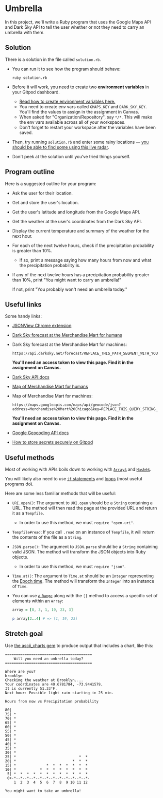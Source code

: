 # Umbrella

In this project, we'll write a Ruby program that uses the Google Maps API and Dark Sky API to tell the user whether or not they need to carry an umbrella with them.

## Solution

There is a solution in the file called `solution.rb`.

- You can run it to see how the program should behave:

    ```
    ruby solution.rb
    ```
- Before it will work, you need to create two **environment variables** in your Gitpod dashboard.
    - [Read how to create environment variables here.](https://chapters.firstdraft.com/chapters/792)
    - You need to create env vars called `GMAPS_KEY` and `DARK_SKY_KEY`. You'll find the values to assign in the assignment in Canvas.
    - When asked for "Organization/Repository", say `*/*`. This will make the env vars available across all of your workspaces.
    - Don't forget to restart your workspace after the variables have been saved.
- Then, try running `solution.rb` and enter some rainy locations — [you should be able to find some using this live radar](https://www.rainviewer.com/weather-radar-map-live.html).
- Don't peek at the solution until you've tried things yourself.

## Program outline

Here is a suggested outline for your program:

- Ask the user for their location.
- Get and store the user's location.
- Get the user's latitude and longitude from the Google Maps API.
- Get the weather at the user's coordinates from the Dark Sky API.
- Display the current temperature and summary of the weather for the next hour.
- For each of the next twelve hours, check if the precipitation probability is greater than 10%.
    - If so, print a message saying how many hours from now and what the precipitation probability is.
- If any of the next twelve hours has a precipitation probability greater than 10%, print "You might want to carry an umbrella!"

    If not, print "You probably won't need an umbrella today."

## Useful links

Some handy links:

 - [JSONView Chrome extension](https://chrome.google.com/webstore/detail/jsonview/chklaanhfefbnpoihckbnefhakgolnmc?hl=en)
 - [Dark Sky forecast at the Merchandise Mart for humans](https://darksky.net/forecast/41.8887,-87.6355/us12/en)
 - Dark Sky forecast at the Merchandise Mart for machines:
 
     ```
     https://api.darksky.net/forecast/REPLACE_THIS_PATH_SEGMENT_WITH_YOUR_API_TOKEN/41.8887,-87.6355
     ```

     **You'll need an access token to view this page. Find it in the assignment on Canvas.**
 - [Dark Sky API docs](https://darksky.net/dev/docs)
 - [Map of Merchandise Mart for humans](https://goo.gl/maps/2mXdvBnHSGuMq98m6)
 - Map of Merchandise Mart for machines:

    ```
    https://maps.googleapis.com/maps/api/geocode/json?address=Merchandise%20Mart%20Chicago&key=REPLACE_THIS_QUERY_STRING_PARAMETER_WITH_YOUR_API_TOKEN
    ```

    **You'll need an access token to view this page. Find it in the assignment on Canvas.**
 - [Google Geocoding API docs](https://developers.google.com/maps/documentation/geocoding/start)
 - [How to store secrets securely on Gitpod](https://chapters.firstdraft.com/chapters/792)

## Useful methods

Most of working with APIs boils down to working with [`Array`s](https://chapters.firstdraft.com/chapters/758) and [`Hash`es](https://chapters.firstdraft.com/chapters/767).

You will likely also need to use [`if` statements](https://chapters.firstdraft.com/) and [loops](https://chapters.firstdraft.com/chapters/764) (most useful programs do).

Here are some less familiar methods that will be useful:

- `URI.open()`: The argument to `URI.open` should be a `String` containing a URL. The method will then read the page at the provided URL and return it as a `Tempfile`.
    - In order to use this method, we must `require "open-uri"`.
- `Tempfile#read`: If you call `.read` on an instance of `Tempfile`, it will return the contents of the file as a `String`.
- `JSON.parse()`: The argument to `JSON.parse` should be a `String` containing valid JSON. The method will transform the JSON objects into Ruby objects.
    - In order to use this method, we must `require "json"`.
- `Time.at()`: The argument to `Time.at` should be an `Integer` representing the [Epoch time](https://en.wikipedia.org/wiki/Unix_time). The method will transform the `Integer` into an instance of `Time`.
- You can use [a `Range`](https://www.rubyguides.com/2016/06/ruby-ranges-how-do-they-work/) along with the `[]` method to access a specific set of elements within an `Array`:

    ```ruby
    array = [8, 3, 1, 19, 23, 3]

    p array[2..4] # => [1, 19, 23]
    ```
    
## Stretch goal
  
Use [the ascii_charts gem](https://github.com/benlund/ascii_charts) to produce output that includes a chart, like this:
  
```
========================================
    Will you need an umbrella today?    
========================================

Where are you?
brooklyn
Checking the weather at Brooklyn....
Your coordinates are 40.6781784, -73.9441579.
It is currently 51.33°F.
Next hour: Possible light rain starting in 25 min.
 
Hours from now vs Precipitation probability
 
80|                                    
75| *                                  
70| *                                  
65| *                                  
60| *                                  
55| *                                  
50| *                                  
45| *                                  
40| *                                  
35| *                                  
30| *                                  
25| *                             *  * 
20| *                          *  *  * 
15| *              *  *  *  *  *  *  * 
10| *           *  *  *  *  *  *  *  * 
 5| *  *  *  *  *  *  *  *  *  *  *  * 
 0+-*--*--*--*--*--*--*--*--*--*--*--*-
    1  2  3  4  5  6  7  8  9 10 11 12 
 
You might want to take an umbrella!
```
